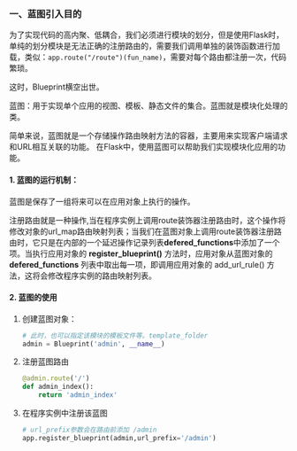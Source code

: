 ### 一、蓝图引入目的

为了实现代码的高内聚、低耦合，我们必须进行模块的划分，但是使用Flask时，单纯的划分模块是无法正确的注册路由的，需要我们调用单独的装饰函数进行加载，类似：`app.route("/route")(fun_name)`，需要对每个路由都注册一次，代码繁琐。

这时，Blueprint横空出世。

蓝图：用于实现单个应用的视图、模板、静态文件的集合。蓝图就是模块化处理的类。

简单来说，蓝图就是一个存储操作路由映射方法的容器，主要用来实现客户端请求和URL相互关联的功能。 在Flask中，使用蓝图可以帮助我们实现模块化应用的功能。

#### 1. 蓝图的运行机制：

蓝图是保存了一组将来可以在应用对象上执行的操作。

注册路由就是一种操作,当在程序实例上调用route装饰器注册路由时，这个操作将修改对象的url_map路由映射列表；当我们在蓝图对象上调用route装饰器注册路由时，它只是在内部的一个延迟操作记录列表**defered_functions**中添加了一个项。当执行应用对象的 **register_blueprint()** 方法时，应用对象从蓝图对象的 **defered_functions** 列表中取出每一项，即调用应用对象的 add_url_rule() 方法，这将会修改程序实例的路由映射列表。

#### 2. 蓝图的使用

1. 创建蓝图对象：

   ```python
   # 此时，也可以指定该模块的模板文件等。template_folder
   admin = Blueprint('admin', __name__)
   ```

2. 注册蓝图路由

   ```python
   @admin.route('/')
   def admin_index():
       return 'admin_index'
   ```

3. 在程序实例中注册该蓝图

   ```python
   # url_prefix参数会在路由前添加 /admin
   app.register_blueprint(admin,url_prefix='/admin')
   ```

   
